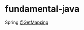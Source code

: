 # fundamental-java


Spring [@GetMapping](https://github.com/spring-projects/spring-framework/blob/main/spring-web/src/main/java/org/springframework/web/bind/annotation/GetMapping.java)
